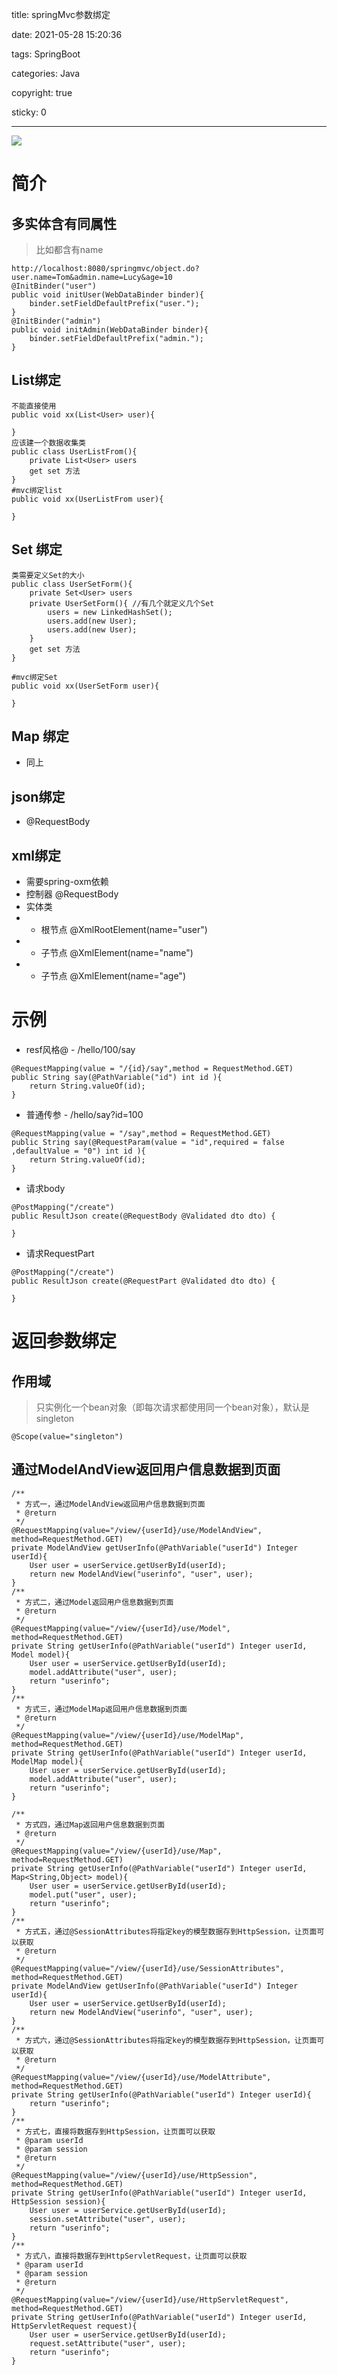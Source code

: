 title: springMvc参数绑定

date: 2021-05-28 15:20:36

tags: SpringBoot

categories: Java

copyright: true

sticky: 0

---

<span id="delete">

![](/images/banner/18.jpg)

</span>

<!--more-->
# 简介
## 多实体含有同属性

>  比如都含有name

	http://localhost:8080/springmvc/object.do?user.name=Tom&admin.name=Lucy&age=10 
	@InitBinder("user")
	public void initUser(WebDataBinder binder){
		binder.setFieldDefaultPrefix("user.");
	}
	@InitBinder("admin")
	public void initAdmin(WebDataBinder binder){
		binder.setFieldDefaultPrefix("admin.");
	}
	
## List绑定

	不能直接使用
	public void xx(List<User> user){

	}
	应该建一个数据收集类
    public class UserListFrom(){
        private List<User> users
        get set 方法
    }
    #mvc绑定list
    public void xx(UserListFrom user){

    }
    
## Set 绑定

	类需要定义Set的大小		
    public class UserSetForm(){
        private Set<User> users
        private UserSetForm(){ //有几个就定义几个Set
            users = new LinkedHashSet();
            users.add(new User);
            users.add(new User);
        }
        get set 方法
    }
    
    #mvc绑定Set
    public void xx(UserSetForm user){

    }
    
## Map 绑定  

- 同上

## json绑定
 
- @RequestBody

## xml绑定   

- 需要spring-oxm依赖
- 控制器 @RequestBody   
- 实体类   
- - 根节点 @XmlRootElement(name="user")
- - 子节点 @XmlElement(name="name")	
- - 子节点 @XmlElement(name="age")	

# 示例

* resf风格@ - /hello/100/say 

```
@RequestMapping(value = "/{id}/say",method = RequestMethod.GET)
public String say(@PathVariable("id") int id ){
    return String.valueOf(id);
}
```

* 普通传参 -	/hello/say?id=100

```
@RequestMapping(value = "/say",method = RequestMethod.GET)
public String say(@RequestParam(value = "id",required = false ,defaultValue = "0") int id ){
    return String.valueOf(id);
}
```


* 请求body
	
```
@PostMapping("/create")
public ResultJson create(@RequestBody @Validated dto dto) {
   
}
``` 

* 请求RequestPart

```
@PostMapping("/create")
public ResultJson create(@RequestPart @Validated dto dto) {
   
}
```

# 返回参数绑定


## 作用域

> 只实例化一个bean对象（即每次请求都使用同一个bean对象），默认是singleton

    @Scope(value="singleton") 

## 通过ModelAndView返回用户信息数据到页面
	
	/**
	 * 方式一，通过ModelAndView返回用户信息数据到页面
	 * @return
	 */
	@RequestMapping(value="/view/{userId}/use/ModelAndView", method=RequestMethod.GET)
	private ModelAndView getUserInfo(@PathVariable("userId") Integer userId){
		User user = userService.getUserById(userId);
		return new ModelAndView("userinfo", "user", user);
	}
	/**
	 * 方式二，通过Model返回用户信息数据到页面
	 * @return
	 */
	@RequestMapping(value="/view/{userId}/use/Model", method=RequestMethod.GET)
	private String getUserInfo(@PathVariable("userId") Integer userId, Model model){
		User user = userService.getUserById(userId);
		model.addAttribute("user", user);
		return "userinfo";
	}
	/**
	 * 方式三，通过ModelMap返回用户信息数据到页面
	 * @return
	 */
	@RequestMapping(value="/view/{userId}/use/ModelMap", method=RequestMethod.GET)
	private String getUserInfo(@PathVariable("userId") Integer userId, ModelMap model){
		User user = userService.getUserById(userId);
		model.addAttribute("user", user);
		return "userinfo";
	}
	
	/**
	 * 方式四，通过Map返回用户信息数据到页面
	 * @return
	 */
	@RequestMapping(value="/view/{userId}/use/Map", method=RequestMethod.GET)
	private String getUserInfo(@PathVariable("userId") Integer userId, Map<String,Object> model){
		User user = userService.getUserById(userId);
		model.put("user", user);
		return "userinfo";
	}
	/**
	 * 方式五，通过@SessionAttributes将指定key的模型数据存到HttpSession，让页面可以获取
	 * @return
	 */
	@RequestMapping(value="/view/{userId}/use/SessionAttributes", method=RequestMethod.GET)
	private ModelAndView getUserInfo(@PathVariable("userId") Integer userId){
		User user = userService.getUserById(userId);
		return new ModelAndView("userinfo", "user", user);
	}
    /**
	 * 方式六，通过@SessionAttributes将指定key的模型数据存到HttpSession，让页面可以获取
	 * @return
	 */
	@RequestMapping(value="/view/{userId}/use/ModelAttribute", method=RequestMethod.GET)
	private String getUserInfo(@PathVariable("userId") Integer userId){
		return "userinfo";
	}
	/**
	 * 方式七，直接将数据存到HttpSession，让页面可以获取
	 * @param userId
	 * @param session
	 * @return
	 */
	@RequestMapping(value="/view/{userId}/use/HttpSession", method=RequestMethod.GET)
	private String getUserInfo(@PathVariable("userId") Integer userId, HttpSession session){
		User user = userService.getUserById(userId);
		session.setAttribute("user", user);
		return "userinfo";
	}
	/**
	 * 方式八，直接将数据存到HttpServletRequest，让页面可以获取
	 * @param userId
	 * @param session
	 * @return
	 */
	@RequestMapping(value="/view/{userId}/use/HttpServletRequest", method=RequestMethod.GET)
	private String getUserInfo(@PathVariable("userId") Integer userId, HttpServletRequest request){
		User user = userService.getUserById(userId);
		request.setAttribute("user", user);
		return "userinfo";
    }



